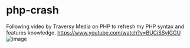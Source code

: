 # php-crash
Following video by Traversy Media on PHP to refresh my PHP syntax and features knowledge.
https://www.youtube.com/watch?v=BUCiSSyIGGU 
![image](https://user-images.githubusercontent.com/41988936/204587769-fc9566c1-e92e-4fc7-8a15-bdeb9df74f79.png)

